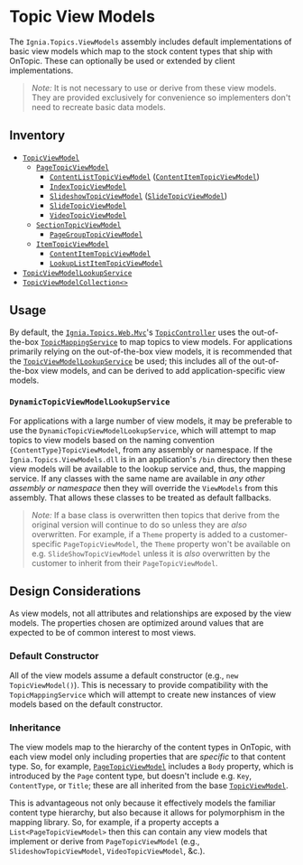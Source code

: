 ﻿# Topic View Models
The `Ignia.Topics.ViewModels` assembly includes default implementations of basic view models which map to the stock content types that ship with OnTopic. These can optionally be used or extended by client implementations.

> *Note:* It is not necessary to use or derive from these view models. They are provided exclusively for convenience so implementers don't need to recreate basic data models.

## Inventory
- [`TopicViewModel`](TopicViewModel.cs)
  - [`PageTopicViewModel`](PageTopicViewModel.cs)
    - [`ContentListTopicViewModel`](ContentListTopicViewModel.cs) ([`ContentItemTopicViewModel`](ContentItemTopicViewModel.cs))
    - [`IndexTopicViewModel`](IndexTopicViewModel.cs)
    - [`SlideshowTopicViewModel`](SlideshowTopicViewModel.cs) ([`SlideTopicViewModel`](SlideTopicViewModel.cs))
    - [`SlideTopicViewModel`](SlideTopicViewModel.cs)
    - [`VideoTopicViewModel`](VideoTopicViewModel.cs)
  - [`SectionTopicViewModel`](SectionTopicViewModel.cs)
    - [`PageGroupTopicViewModel`](PageGroupTopicViewModel.cs)
  - [`ItemTopicViewModel`](ItemTopicViewModel.cs)
    - [`ContentItemTopicViewModel`](ContentItemTopicViewModel.cs)
    - [`LookupListItemTopicViewModel`](LookupListItemTopicViewModel.cs)
- [`TopicViewModelLookupService`](TopicViewModelLookupService.cs)
- [`TopicViewModelCollection<>`](TopicViewModelCollection.cs)

## Usage
By default, the [`Ignia.Topics.Web.Mvc`](../Ignia.Topics.Web.Mvc)'s [`TopicController`](../Ignia.Topics.Web.Mvc/Controllers/TopicController.cs) uses the out-of-the-box [`TopicMappingService`](../Ignia.Topics/Mapping) to map topics to view models. For applications primarily relying on the out-of-the-box view models, it is recommended that the [`TopicViewModelLookupService`](TopicViewModelLookupService.cs) be used; this includes all of the out-of-the-box view models, and can be derived to add application-specific view models.

### `DynamicTopicViewModelLookupService`
For applications with a large number of view models, it may be preferable to use the `DynamicTopicViewModelLookupService`, which will attempt to map topics to view models based on the naming convention `{ContentType}TopicViewModel`, from any assembly or namespace. If the `Ignia.Topics.ViewModels.dll` is in an application's `/bin` directory then these view models will be available to the lookup service and, thus, the mapping service. If any classes with the same name are available in _any other assembly or namespace_ then they will override the `ViewModels`  from this assembly. That allows these classes to be treated as default fallbacks.

> *Note:* If a base class is overwritten then topics that derive from the original version will continue to do so unless they are _also_ overwritten. For example, if a `Theme` property is added to a customer-specific `PageTopicViewModel`, the `Theme` property won't be available on e.g. `SlideShowTopicViewModel` unless it is _also_ overwritten by the customer to inherit from their `PageTopicViewModel`.


## Design Considerations
As view models, not all attributes and relationships are exposed by the view models. The properties chosen are optimized around values that are expected to be of common interest to most views.

### Default Constructor
All of the view models assume a default constructor (e.g., `new TopicViewModel()`). This is necessary to provide compatibility with the `TopicMappingService` which will attempt to create new instances of view models based on the default constructor.

### Inheritance
The view models map to the hierarchy of the content types in OnTopic, with each view model only including properties that are _specific_ to that content type. So, for example, [`PageTopicViewModel`](PageTopicViewModel.cs) includes a `Body` property, which is introduced by the `Page` content type, but doesn't include e.g. `Key`, `ContentType`, or `Title`; these are all inherited from the base [`TopicViewModel`](TopicViewModel.cs).

This is advantageous not only because it effectively models the familiar content type hierarchy, but also because it allows for polymorphism in the mapping library. So, for example, if a property accepts a `List<PageTopicViewModel>` then this can contain any view models that implement or derive from `PageTopicViewModel` (e.g., `SlideshowTopicViewModel`, `VideoTopicViewModel`, &c.).

